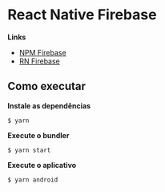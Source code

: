 # React Native Firebase

**Links**
- [NPM Firebase](https://www.npmjs.com/package/firebase)
- [RN Firebase](https://rnfirebase.io/) 

## Como executar

**Instale as dependências**
```
$ yarn
```

**Execute o bundler**
```
$ yarn start
```

**Execute o aplicativo**
```
$ yarn android
```